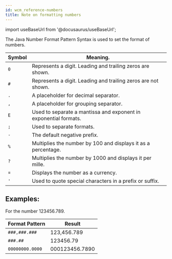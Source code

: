 ```yaml
---
id: wcm_reference-numbers
title: Note on formatting numbers
---
```

import useBaseUrl from '@docusaurus/useBaseUrl';



The Java Number Format Pattern Syntax is used to set the format of numbers.

|Symbol|Meaning.|
|------|--------|
|`0`|Represents a digit. Leading and trailing zeros are shown.|
|`#`|Represents a digit. Leading and trailing zeros are not shown.|
|`.`|A placeholder for decimal separator.|
|`,`|A placeholder for grouping separator.|
|`E`|Used to separate a mantissa and exponent in exponential formats.|
|`;`|Used to separate formats.|
|`-`|The default negative prefix.|
|`%`|Multiplies the number by 100 and displays it as a percentage.|
|`?`|Multiplies the number by 1000 and displays it per mille.|
|`¤`|Displays the number as a currency.|
|`'`|Used to quote special characters in a prefix or suffix.|

## Examples:

For the number 123456.789.

|Format Pattern|Result|
|--------------|------|
|`###,###.###`|123,456.789|
|`###.##`|123456.79|
|`00000000.0000`|000123456.7890|

